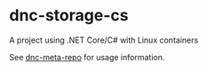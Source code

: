 # dnc-storage-cs
A project using .NET Core/C# with Linux containers

See [dnc-meta-repo](https://github.com/juan-carlos-trimino/dnc-meta-repo) for usage information.
